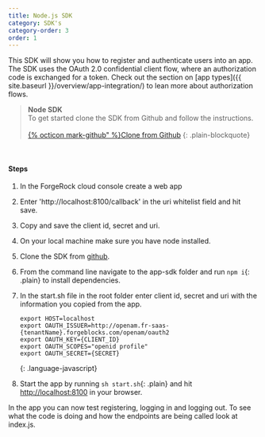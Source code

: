 ```yaml
---
title: Node.js SDK
category: SDK's
category-order: 3
order: 1
---
```



This SDK will show you how to register and authenticate users into an app. The SDK uses the OAuth 2.0 confidential client flow, where an authorization code is exchanged for a token. Check out the section on [app types]({{ site.baseurl }}/overview/app-integration/) to lean more about authorization flows.

> **Node SDK** <br>
> To get started clone the SDK from Github and follow the instructions.<br><br>
> <a href="https://github.com/ForgeCloud/app-sdk" target="_blank" class="btn btn-secondary">{% octicon mark-github" %}Clone from Github</a>
{: .plain-blockquote}

<br>

#### Steps

1. In the ForgeRock cloud console create a web app
1. Enter 'http://localhost:8100/callback' in the uri whitelist field and hit save.
1. Copy and save the client id, secret and uri.
1. On your local machine make sure you have node installed.
1. Clone the SDK from <a href="https://github.com/ForgeCloud/app-sdk" target="_blank">github</a>.
1. From the command line navigate to the app-sdk folder and run `npm i`{: .plain} to install dependencies.
1. In the start.sh file in the root folder enter client id, secret and uri with the information you copied from the app.

    ```
    export HOST=localhost
    export OAUTH_ISSUER=http://openam.fr-saas-{tenantName}.forgeblocks.com/openam/oauth2
    export OAUTH_KEY={CLIENT_ID}
    export OAUTH_SCOPES="openid profile"
    export OAUTH_SECRET={SECRET}
    ```
    {: .language-javascript}

1. Start the app by running `sh start.sh`{: .plain} and hit [http://localhost:8100](http://localhost:8100) in your browser.

In the app you can now test registering, logging in and logging out. To see what the code is doing and how the endpoints are being called look at index.js.

<br><br>
